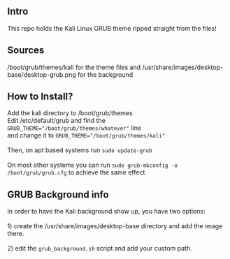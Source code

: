 ## Intro
This repo holds the Kali Linux GRUB theme ripped straight from the files!
## Sources
/boot/grub/themes/kali for the theme files and /usr/share/images/desktop-base/desktop-grub.png for the background
## How to Install?
Add the kali directory to /boot/grub/themes</br>
Edit /etc/default/grub and find the ```GRUB_THEME="/boot/grub/themes/whatever"```
line</br>and change it to ```GRUB_THEME="/boot/grub/themes/kali"```</br></br>
Then, on apt based systems run ```sudo update-grub```</br></br>
On most other systems you can run ```sudo grub-mkconfig -o /boot/grub/grub.cfg``` to achieve the same effect.
## GRUB Background info
In order to have the Kali background show up, you have two options:</br></br>1) create the /usr/share/images/desktop-base directory and add the image there.</br></br>2) edit the ```grub_background.sh``` script and add your custom path.

